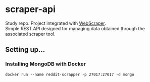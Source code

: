 # scraper-api
Study repo. Project integrated with [WebScraper](https://github.com/Serinolli/RedditScraper). <br>
Simple REST API designed for managing data obtained through the associated scraper tool.

## Setting up...

### Installing MongoDB with Docker
```
docker run --name reddit-scrapper -p 27017:27017 -d mongo
```

